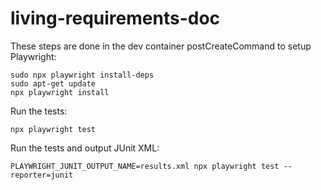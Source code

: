 # living-requirements-doc

These steps are done in the dev container postCreateCommand to setup Playwright:

```
sudo npx playwright install-deps
sudo apt-get update
npx playwright install
```

Run the tests:

```
npx playwright test
```

Run the tests and output JUnit XML:

```
PLAYWRIGHT_JUNIT_OUTPUT_NAME=results.xml npx playwright test --reporter=junit
```
